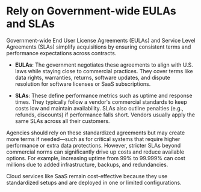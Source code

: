 # Rely on Government-wide EULAs and SLAs

Government-wide End User License Agreements (EULAs) and Service Level Agreements (SLAs) simplify acquisitions by ensuring consistent terms and performance expectations across contracts.

- **EULAs**: The government negotiates these agreements to align with U.S. laws while staying close to commercial practices. They cover terms like data rights, warranties, returns, software updates, and dispute resolution for software licenses or SaaS subscriptions.  

- **SLAs**: These define performance metrics such as uptime and response times. They typically follow a vendor's commercial standards to keep costs low and maintain availability. SLAs also outline penalties (e.g., refunds, discounts) if performance falls short. Vendors usually apply the same SLAs across all their customers.

Agencies should rely on these standardized agreements but may create more terms if needed—such as for critical systems that require higher performance or extra data protections. However, stricter SLAs beyond commercial norms can significantly drive up costs and reduce available options. For example, increasing uptime from 99% to 99.999% can cost millions due to added infrastructure, backups, and redundancies.

Cloud services like SaaS remain cost-effective because they use standardized setups and are deployed in one or limited configurations.

